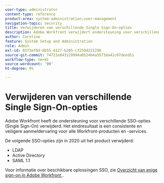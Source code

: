 ```yaml
---
user-type: administrator
content-type: reference
product-area: system-administration;user-management
navigation-topic: security
title: Verwijderen van verschillende Single Sign-On-opties
description: Adobe Workfront verwijdert ondersteuning voor verschillende SSO-opties (Single Sign-On). Het eindresultaat is een consistente en veiligere aanmeldervaring voor alle Workfront-producten en -services.
author: Caroline
feature: System Setup and Administration
role: Admin
exl-id: 03f3ef0d-8b55-4127-b205-cf259d221290
source-git-commit: 74721e843129994a0524b4a5573da41c07deed51
workflow-type: tm+mt
source-wordcount: '99'
ht-degree: 0%

---
```


# Verwijderen van verschillende Single Sign-On-opties

Adobe Workfront heeft de ondersteuning voor verschillende SSO-opties (Single Sign-On) verwijderd. Het eindresultaat is een consistente en veiligere aanmeldervaring voor alle Workfront-producten en -services.

De volgende SSO-opties zijn in 2020 uit het product verwijderd:

* LDAP
* Active Directory
* SAML 1.1

Voor informatie over beschikbare oplossingen SSO, zie [ Overzicht van enige sign-on in Adobe Workfront ](../../add-users/single-sign-on/sso-in-workfront.md).
